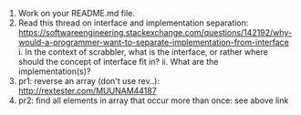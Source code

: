 1. Work on your README.md file. 
2. Read this thread on interface and implementation separation: https://softwareengineering.stackexchange.com/questions/142192/why-would-a-programmer-want-to-separate-implementation-from-interface
    i. In the context of scrabbler, what is the interface, or rather where should the concept of interface fit in?
    ii. What are the implementation(s)?
3. pr1: reverse an array (don't use rev..): http://rextester.com/MUUNAM44187
4. pr2: find all elements in array that occur more than once: see above link

